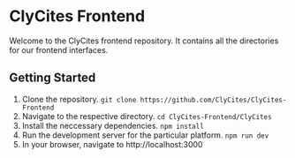 # ClyCites Frontend

Welcome to the ClyCites frontend repository. It contains all the directories for our frontend interfaces. 

## Getting Started
1. Clone the repository.
   `git clone https://github.com/ClyCites/ClyCites-Frontend
   ` 
2. Navigate to the respective directory.
   `cd ClyCites-Frontend/ClyCites
   `
3. Install the neccessary dependencies.
   `npm install
   `
4. Run the development server for the particular platform.
   `npm run dev`
5. In your browser, navigate to http://localhost:3000
